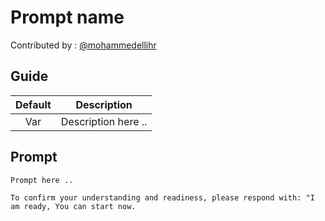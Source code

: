 # Prompt name

Contributed by : [@mohammedellihr](https://github.com/mohammedellihr)

## Guide

| Default | Description |
|:---:|---|
| Var | Description here .. |

## Prompt

```text
Prompt here ..

To confirm your understanding and readiness, please respond with: "I am ready, You can start now.
```


